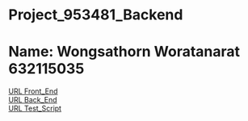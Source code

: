 # Project_953481_Backend
# Name: Wongsathorn Woratanarat 632115035 
[URL Front_End](https://github.com/Wongsathorn632115035/Project_953481_Frontend) <br>
[URL Back_End](https://github.com/Wongsathorn632115035/Project_953481_Backend)<br>
[URL Test_Script](https://github.com/Wongsathorn632115035/Project_953481_Test_Script)
